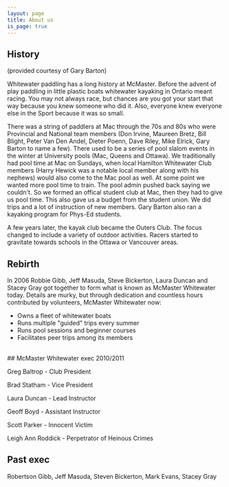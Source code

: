 ```yaml
---
layout: page
title: About us
is_page: true
---
```

## History
(provided courtesy of Gary Barton)

Whitewater paddling has a long history at McMaster. Before the advent of play paddling in little plastic boats whitewater kayaking in Ontario meant racing. You may not always race, but chances are you got your start that way because you knew someone who did it. Also, everyone knew everyone else in the Sport because it was so small. 
 
There was a string of paddlers at Mac through the 70s and 80s who were Provincial and National team members (Don Irvine, Maureen Bretz, Bill Blight, Peter Van Den Andel, Dieter Poenn, Dave Riley, Mike Elrick, Gary Barton to name a few). There used to be a series of pool slalom events in the winter at University pools (Mac, Queens and Ottawa).  We traditionally had pool time at Mac on Sundays, when local Hamilton Whitewater Club members (Harry Hewick was a notable local member along with his nephews) would also come to the Mac pool as well. At some point we wanted more pool time to train. The pool admin pushed back saying we couldn't. So we formed an offical student club at Mac, then they had to give us pool time. This also gave us a budget from the student union. We did trips and a lot of instruction of new members. Gary Barton also ran a kayaking program for Phys-Ed students.
 
A few years later, the kayak club became the Outers Club. The focus changed to include a variety of outdoor activities. Racers started to gravitate towards schools in the Ottawa or Vancouver areas.

## Rebirth
In 2006  Robbie Gibb, Jeff Masuda, Steve Bickerton, Laura Duncan and Stacey Gray got together to form what is known as McMaster Whitewater today. Details are murky, but through dedication and countless hours contributed by volunteers, McMaster Whitewater now:

- Owns a fleet of whitewater boats
- Runs multiple "guided" trips every summer
- Runs pool sessions and beginner courses
- Facilitates peer trips among its members

<br/>
## McMaster Whitewater exec 2010/2011

Greg Baltrop - Club President 

Brad Statham - Vice President

Laura Duncan - Lead Instructor

Geoff Boyd - Assistant Instructor

Scott Parker - Innocent Victim

Leigh Ann Roddick - Perpetrator of Heinous Crimes

## Past exec

Robertson Gibb, Jeff Masuda, Steven Bickerton, Mark Evans, Stacey Gray